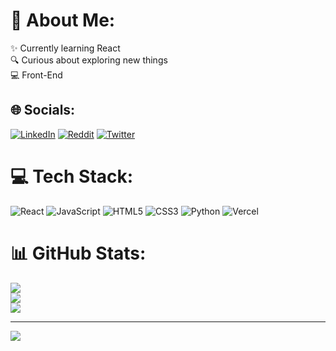 # 💫 About Me:
✨ Currently learning React<br>🔍 Curious about exploring new things<br>💻 Front-End


## 🌐 Socials:
[![LinkedIn](https://img.shields.io/badge/LinkedIn-%230077B5.svg?logo=linkedin&logoColor=white)](https://linkedin.com/in/aakash-r-5992bb1bb) [![Reddit](https://img.shields.io/badge/Reddit-%23FF4500.svg?logo=Reddit&logoColor=white)](https://reddit.com/user/I-am-virus) [![Twitter](https://img.shields.io/badge/Twitter-%231DA1F2.svg?logo=Twitter&logoColor=white)](https://twitter.com/akash_pugazh) 

# 💻 Tech Stack:
![React](https://img.shields.io/badge/react-%2320232a.svg?style=flat&logo=react&logoColor=%2361DAFB) ![JavaScript](https://img.shields.io/badge/javascript-%23323330.svg?style=flat&logo=javascript&logoColor=%23F7DF1E) ![HTML5](https://img.shields.io/badge/html5-%23E34F26.svg?style=flat&logo=html5&logoColor=white) ![CSS3](https://img.shields.io/badge/css3-%231572B6.svg?style=flat&logo=css3&logoColor=white) ![Python](https://img.shields.io/badge/python-3670A0?style=flat&logo=python&logoColor=ffdd54) ![Vercel](https://img.shields.io/badge/vercel-%23000000.svg?style=flat&logo=vercel&logoColor=white)  
# 📊 GitHub Stats:
![](https://github-readme-stats.vercel.app/api?username=Akash-pugazh&theme=swift&hide_border=true&include_all_commits=true&count_private=true)<br/>
![](https://github-readme-streak-stats.herokuapp.com/?user=Akash-pugazh&theme=swift&hide_border=true)<br/>
![](https://github-readme-stats.vercel.app/api/top-langs/?username=Akash-pugazh&theme=swift&hide_border=true&include_all_commits=true&count_private=true&layout=compact)

---
[![](https://visitcount.itsvg.in/api?id=Akash-pugazh&icon=2&color=12)](https://visitcount.itsvg.in)

<!-- Proudly created with GPRM ( https://gprm.itsvg.in ) -->
